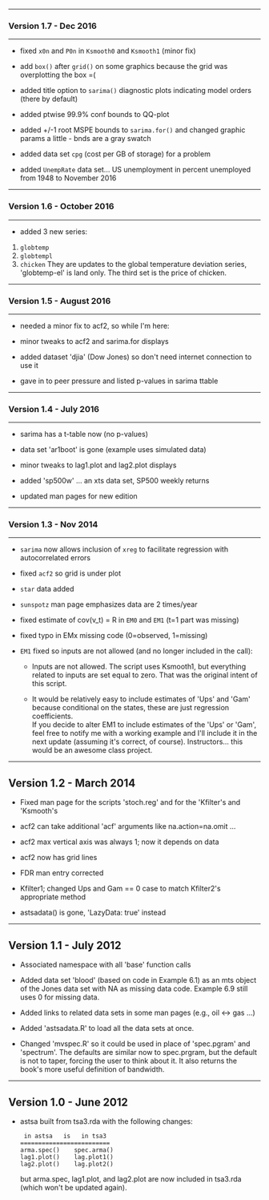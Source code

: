 ----------------------------
### Version 1.7 - Dec 2016
----------------------------

+ fixed `x0n` and `P0n` in `Ksmooth0` and `Ksmooth1` (minor fix) 

+ add `box()` after `grid()` on some graphics 
   because the grid was overplotting the box =(
   
+ added title option to `sarima()` diagnostic plots indicating 
   model orders (there by default)

+ added ptwise 99.9% conf bounds to QQ-plot

+ added +/-1 root MSPE bounds to `sarima.for()` and changed graphic 
   params a little - bnds are a gray swatch

+ added data set `cpg` (cost per GB of storage) for a problem

+ added `UnempRate` data set... US unemployment in percent unemployed
   from 1948 to November 2016

----------------------------
### Version 1.6 - October 2016
----------------------------

+ added 3 new series: 
1. `globtemp` 
2. `globtempl`
3. `chicken`
They are updates to the global temperature deviation series, 
   'globtemp-el' is land only. The third set is the price of chicken. 

----------------------------
### Version 1.5 - August 2016
----------------------------

+ needed a minor fix to acf2, so while I'm here: 

+ minor tweaks to acf2 and sarima.for displays

+ added dataset 'djia' (Dow Jones) so don't need 
   internet connection to use it

+ gave in to peer pressure and listed p-values in sarima ttable


---------------------------
### Version 1.4 - July 2016
---------------------------

+ sarima has a t-table now (no p-values)

+ data set 'ar1boot' is gone (example uses simulated data) 

+ minor tweaks to lag1.plot and lag2.plot displays

+ added 'sp500w' ... an xts data set, SP500 weekly returns

+ updated man pages for new edition


---------------------------
### Version 1.3  -  Nov 2014
---------------------------

+ `sarima` now allows inclusion of `xreg` to facilitate regression with autocorrelated errors 

+ fixed `acf2` so grid is under plot

+ `star` data added

+ `sunspotz` man page emphasizes data are 2 times/year

+ fixed estimate of cov(v_t) = R in `EM0` and `EM1` (t=1 part was missing)

+ fixed typo in EMx missing code (0=observed, 1=missing)

+ `EM1` fixed so inputs are not allowed (and no longer included in the call):

   * Inputs are not allowed. The script uses Ksmooth1, but everything 
     related to inputs are set equal to zero.  That was the original 
     intent of this script.
  
   * It would be relatively easy to include estimates of 'Ups' and 'Gam' 
     because conditional on the states, these are just regression coefficients.  
     If you decide to alter EM1 to include estimates of the 'Ups' or 'Gam', feel 
     free to notify me with a working example and I'll include it in the 
     next update (assuming it's correct, of course). Instructors... this would be
     an awesome class project.


---------------------------
Version 1.2  - March 2014
---------------------------

+ Fixed man page for the scripts 'stoch.reg' and for the 'Kfilter's and 'Ksmooth's

+ acf2 can take additional 'acf' arguments like na.action=na.omit ...

+ acf2 max vertical axis was always 1; now it depends on data

+ acf2 now has grid lines

+ FDR man entry corrected

+ Kfilter1; changed Ups and Gam == 0 case to match Kfilter2's appropriate method

+ astsadata() is gone, 'LazyData: true' instead
 

-------------------------
Version 1.1  - July 2012
-------------------------

+ Associated namespace with all 'base' function calls
 
+ Added data set 'blood' (based on code in Example 6.1) as an mts object of the Jones data set with NA as missing data code. Example 6.9 still uses 0 for missing data.  

+ Added links to related data sets in some man pages (e.g., oil <-> gas ...)

+ Added 'astsadata.R' to load all the data sets at once.

+ Changed 'mvspec.R' so it could be used in place of 'spec.pgram' and 'spectrum'.  The defaults are similar now to spec.prgram, but the default is not to taper, forcing the user to think about it.  It also returns the book's more useful definition of bandwidth.  


-------------------------
Version 1.0  - June 2012
-------------------------

+ astsa built from tsa3.rda with the following changes:

       in astsa   is   in tsa3   
      =========================
      arma.spec()    spec.arma() 
      lag1.plot()    lag.plot1() 
      lag2.plot()    lag.plot2() 

  but arma.spec, lag1.plot, and lag2.plot are now included in tsa3.rda (which won't be updated again).      

